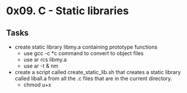 # 0x09. C - Static libraries
## Tasks 
* create static library libmy.a containing prototype functions
	* use gcc -c *c command to convert to object files
	* use ar rcs libmy.a
	* use ar -t <filename> & nm <filename>
* create  a script called create_static_lib.sh that creates a static library
called liball.a from all the .c files that are in the current directory.
	* chmod u+x <filename>
